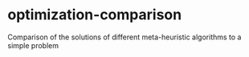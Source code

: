 # optimization-comparison
Comparison of the solutions of different meta-heuristic algorithms to a simple problem
